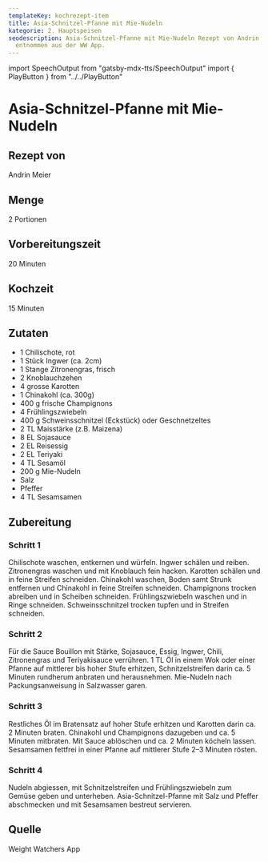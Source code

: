 ```yaml
---
templateKey: kochrezept-item
title: Asia-Schnitzel-Pfanne mit Mie-Nudeln
kategorie: 2. Hauptspeisen
seodescription: Asia-Schnitzel-Pfanne mit Mie-Nudeln Rezept von Andrin Meier,
  entnommen aus der WW App.
---
```

import SpeechOutput from "gatsby-mdx-tts/SpeechOutput"
import { PlayButton } from "../../PlayButton"

<SpeechOutput id="kochrezept-andrin-meier-asia-schnitzel-mie-nudeln" customPlayButton={PlayButton}>

# Asia-Schnitzel-Pfanne mit Mie-Nudeln

## Rezept von

Andrin Meier

## Menge

2 Portionen

## Vorbereitungszeit

20 Minuten

## Kochzeit

15 Minuten


## Zutaten 

* 1 Chilischote, rot 
* 1 Stück Ingwer (ca. 2cm) 
* 1 Stange Zitronengras, frisch 
* 2 Knoblauchzehen 
* 4 grosse Karotten 
* 1 Chinakohl (ca. 300g) 
* 400 g frische Champignons 
* 4 Frühlingszwiebeln 
* 400 g Schweinsschnitzel (Eckstück) oder Geschnetzeltes 
* 2 TL Maisstärke (z.B. Maizena) 
* 8 EL Sojasauce 
* 2 EL Reisessig 
* 2 EL Teriyaki 
* 4 TL Sesamöl 
* 200 g Mie-Nudeln 
* Salz 
* Pfeffer 
* 4 TL Sesamsamen 

## Zubereitung

### Schritt 1 

Chilischote waschen, entkernen und würfeln. Ingwer schälen und reiben. Zitronengras waschen und mit Knoblauch fein hacken. Karotten schälen und in feine Streifen schneiden. Chinakohl waschen, Boden samt Strunk entfernen und Chinakohl in feine Streifen schneiden. Champignons trocken abreiben und in Scheiben schneiden. Frühlingszwiebeln waschen und in Ringe schneiden. Schweinsschnitzel trocken tupfen und in Streifen schneiden. 

### Schritt 2 

Für die Sauce Bouillon mit Stärke, Sojasauce, Essig, Ingwer, Chili, Zitronengras und Teriyakisauce verrühren. 1 TL Öl in einem Wok oder einer Pfanne auf mittlerer bis hoher Stufe erhitzen, Schnitzelstreifen darin ca. 5 Minuten rundherum anbraten und herausnehmen. Mie-Nudeln nach Packungsanweisung in Salzwasser garen. 

### Schritt 3 

Restliches Öl im Bratensatz auf hoher Stufe erhitzen und Karotten darin ca. 2 Minuten braten. Chinakohl und Champignons dazugeben und ca. 5 Minuten mitbraten. Mit Sauce ablöschen und ca. 2 Minuten köcheln lassen. Sesamsamen fettfrei in einer Pfanne auf mittlerer Stufe 2–3 Minuten rösten. 

### Schritt 4 

Nudeln abgiessen, mit Schnitzelstreifen und Frühlingszwiebeln zum Gemüse geben und unterheben. Asia-Schnitzel-Pfanne mit Salz und Pfeffer abschmecken und mit Sesamsamen bestreut servieren.

## Quelle

Weight Watchers App


</SpeechOutput>